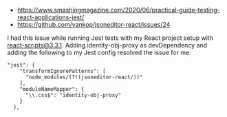 * https://www.smashingmagazine.com/2020/06/practical-guide-testing-react-applications-jest/
* https://github.com/vankop/jsoneditor-react/issues/24

I had this issue while running Jest tests with my React project setup with react-scripts@3.3.1. Adding identity-obj-proxy as devDependency and adding the following to my Jest config resolved the issue for me:
```
"jest": {
    "transformIgnorePatterns": [
      "node_modules/(?!(jsoneditor-react/))"
    ],
    "moduleNameMapper": {
      "\\.css$": "identity-obj-proxy"
    }
  },
```